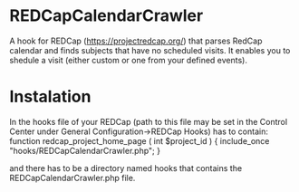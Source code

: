 # REDCapCalendarCrawler
A hook for REDCap (https://projectredcap.org/) that parses RedCap calendar and finds subjects that have no scheduled visits. It enables you to shedule a visit (either custom or one from your defined events).

# Instalation
In the hooks file of your REDCap (path to this file may be set in the Control Center under General Configuration->REDCap Hooks) has to contain:
function redcap_project_home_page ( int $project_id ) {
        include_once "hooks/REDCapCalendarCrawler.php";
}

and there has to be a directory named hooks that contains the REDCapCalendarCrawler.php file.

